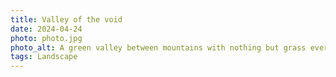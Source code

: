 ```yaml
---
title: Valley of the void
date: 2024-04-24
photo: photo.jpg
photo_alt: A green valley between mountains with nothing but grass everywhere
tags: Landscape
---
```

